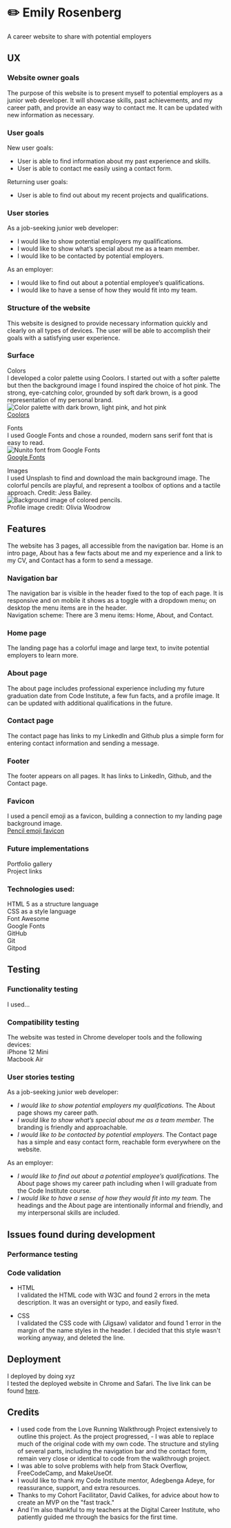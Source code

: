 # ✏️ Emily Rosenberg
A career website to share with potential employers

## UX
### Website owner goals
The purpose of this website is to present myself to potential employers as a junior web developer. It will showcase skills, past achievements, and my career path, and provide an easy way to contact me. It can be updated with new information as necessary.

### User goals
New user goals:
- User is able to find information about my past experience and skills.
- User is able to contact me easily using a contact form.

Returning user goals:
- User is able to find out about my recent projects and qualifications.

### User stories
As a job-seeking junior web developer:
- I would like to show potential employers my qualifications.
- I would like to show what’s special about me as a team member.
- I would like to be contacted by potential employers.

As an employer:
- I would like to find out about a potential employee’s qualifications.
- I would like to have a sense of how they would fit into my team.

### Structure of the website
This website is designed to provide necessary information quickly and clearly on all types of devices. The user will be able to accomplish their goals with a satisfying user experience.

### Surface
Colors <br>
I developed a color palette using Coolors. I started out with a softer palette but then the background image I found inspired the choice of hot pink. The strong, eye-catching color, grounded by soft dark brown, is a good representation of my personal brand. <br>
![Color palette with dark brown, light pink, and hot pink](assets/images/color-palette.png) <br>
[Coolors](https://coolors.co/494244-fff6f9-fbb1ca-f21860)

Fonts <br>
I used Google Fonts and chose a rounded, modern sans serif font that is easy to read. <br>
![Nunito font from Google Fonts](assets/images/nunito-font.png)<br>
[Google Fonts](https://fonts.google.com/specimen/Nunito?stroke=Sans+Serif&sort=popularity)

Images <br>
I used Unsplash to find and download the main background image. The colorful pencils are playful, and represent a toolbox of options and a tactile approach. Credit: Jess Bailey.<br>
![Background image of colored pencils.](assets/images/hero-background.jpg) <br>
Profile image credit: Olivia Woodrow

## Features
The website has 3 pages, all accessible from the navigation bar. Home is an intro page, About has a few facts about me and my experience and a link to my CV, and Contact has a form to send a message.

### Navigation bar
The navigation bar is visible in the header fixed to the top of each page. It is responsive and on mobile it shows as a toggle with a dropdown menu; on desktop the menu items are in the header.
<br>
Navigation scheme: There are 3 menu items: Home, About, and Contact.

### Home page
The landing page has a colorful image and large text, to invite potential employers to learn more.

### About page
The about page includes professional experience including my future graduation date from Code Institute, a few fun facts, and a profile image. It can be updated with additional qualifications in the future.

### Contact page
The contact page has links to my LinkedIn and Github plus a simple form for entering contact information and sending a message.

### Footer
The footer appears on all pages. It has links to LinkedIn, Github, and the Contact page.

### Favicon
I used a pencil emoji as a favicon, building a connection to my landing page background image. <br>
[Pencil emoji favicon](https://favicon.io/emoji-favicons/pencil)

### Future implementations
Portfolio gallery <br>
Project links

### Technologies used:
HTML 5 as a structure language <br>
CSS as a style language <br>
Font Awesome <br>
Google Fonts <br>
GitHub <br>
Git <br>
Gitpod <br>

## Testing

### Functionality testing
I used…

### Compatibility testing
The website was tested in Chrome developer tools and the following devices:
<br>
iPhone 12 Mini <br>
Macbook Air

### User stories testing
As a job-seeking junior web developer:
- _I would like to show potential employers my qualifications._ The About page shows my career path.
- _I would like to show what’s special about me as a team member._ The branding is friendly and approachable.
- _I would like to be contacted by potential employers._ The Contact page has a simple and easy contact form, reachable form everywhere on the website.

As an employer:
- _I would like to find out about a potential employee’s qualifications._ The About page shows my career path including when I will graduate from the Code Institute course.
- _I would like to have a sense of how they would fit into my team._ The headings and the About page are intentionally informal and friendly, and my interpersonal skills are included.

## Issues found during development

### Performance testing

### Code validation
- HTML <br> I validated the HTML code with W3C and found 2 errors in the meta description. It was an oversight or typo, and easily fixed.

- CSS <br> I validated the CSS code with (Jigsaw) validator and found 1 error in the margin of the name styles in the header. I decided that this style wasn't working anyway, and deleted the line.

## Deployment
I deployed by doing xyz <br>
I tested the deployed website in Chrome and Safari. The live link can be found [here](https://emilyrosenberg.github.io/emily-rosenberg/index.html).


## Credits
- I used code from the Love Running Walkthrough Project extensively to outline this project. As the project progressed, - I was able to replace much of the original code with my own code. The structure and styling of several parts, including the navigation bar and the contact form, remain very close or identical to code from the walkthrough project. <br>
- I was able to solve problems with help from Stack Overflow, FreeCodeCamp, and MakeUseOf. <br>
- I would like to thank my Code Institute mentor, Adegbenga Adeye, for reassurance, support, and extra resources. <br>
- Thanks to my Cohort Facilitator, David Calikes, for advice about how to create an MVP on the "fast track." <br>
- And I'm also thankful to my teachers at the Digital Career Institute, who patiently guided me through the basics for the first time.

